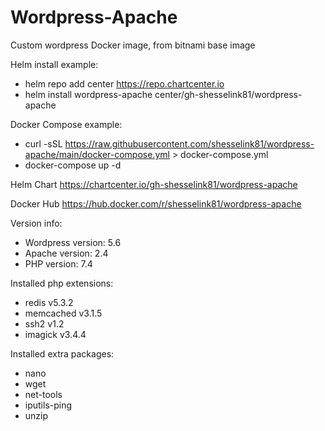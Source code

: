 # Wordpress-Apache

Custom wordpress Docker image, from bitnami base image

Helm install example:

* helm repo add center https://repo.chartcenter.io
* helm install wordpress-apache center/gh-shesselink81/wordpress-apache

Docker Compose example:

* curl -sSL https://raw.githubusercontent.com/shesselink81/wordpress-apache/main/docker-compose.yml > docker-compose.yml
* docker-compose up -d

Helm Chart
https://chartcenter.io/gh-shesselink81/wordpress-apache

Docker Hub
https://hub.docker.com/r/shesselink81/wordpress-apache

Version info:

* Wordpress version:  5.6
* Apache version:     2.4
* PHP version:        7.4

Installed php extensions:

* redis v5.3.2
* memcached v3.1.5
* ssh2 v1.2
* imagick v3.4.4
  
Installed extra packages:

* nano
* wget
* net-tools
* iputils-ping
* unzip